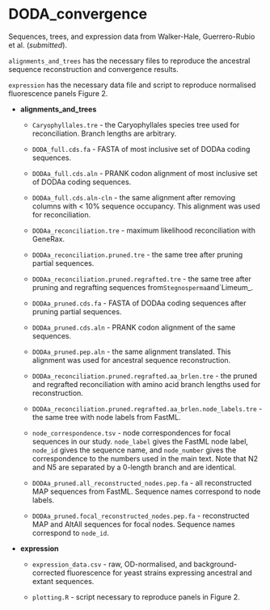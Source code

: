 # DODA_convergence

Sequences, trees, and expression data from Walker-Hale, Guerrero-Rubio et al. (_submitted_).

`alignments_and_trees` has the necessary files to reproduce the ancestral sequence reconstruction and convergence results.

`expression` has the necessary data file and script to reproduce normalised fluorescence panels Figure 2.

- **alignments_and_trees**

  - `Caryophyllales.tre` - the Caryophyllales species tree used for reconciliation. Branch lengths are arbitrary.

  - `DODA_full.cds.fa` - FASTA of most inclusive set of DODAa coding sequences.

  - `DODAa_full.cds.aln` - PRANK codon alignment of most inclusive set of DODAa coding sequences.

  - `DODAa_full.cds.aln-cln` - the same alignment after removing columns with < 10% sequence occupancy. This alignment was used for reconciliation.

  - `DODAa_reconciliation.tre` - maximum likelihood reconciliation with GeneRax.

  - `DODAa_reconciliation.pruned.tre` - the same tree after pruning partial sequences.

  - `DODAa_reconciliation.pruned.regrafted.tre` - the same tree after pruning and regrafting sequences from`Stegnosperma`and`Limeum_.

  - `DODAa_pruned.cds.fa` - FASTA of DODAa coding sequences after pruning partial sequences.

  - `DODAa_pruned.cds.aln` - PRANK codon alignment of the same sequences.

  - `DODAa_pruned.pep.aln` - the same alignment translated. This alignment was used for ancestral sequence reconstruction.
  
  - `DODAa_reconciliation.pruned.regrafted.aa_brlen.tre` - the pruned and regrafted reconciliation with amino acid branch lengths used for reconstruction.

  - `DODAa_reconciliation.pruned.regrafted.aa_brlen.node_labels.tre` - the same tree with node labels from FastML.
  
  - `node_correspondence.tsv` - node correspondences for focal sequences in our study. `node_label` gives the FastML node label, `node_id` gives the sequence name, and `node_number` gives the correspondence to the numbers used in the main text. Note that N2 and N5 are separated by a 0-length branch and are identical.

  - `DODAa_pruned.all_reconstructed_nodes.pep.fa` - all reconstructed MAP sequences from FastML. Sequence names correspond to node labels.

  - `DODAa_pruned.focal_reconstructed_nodes.pep.fa` - reconstructed MAP and AltAll sequences for focal nodes. Sequence names correspond to `node_id`.

- **expression**

  - `expression_data.csv` - raw, OD-normalised, and background-corrected fluorescence for yeast strains expressing ancestral and extant sequences.

  - `plotting.R` - script necessary to reproduce panels in Figure 2.
